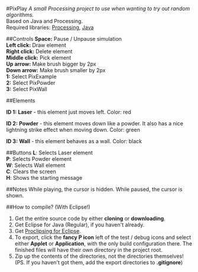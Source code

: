 #PixPlay
*A small Processing project to use when wanting to try out random algorithms.*  
Based on Java and Processing.   
Required libraries: [Processing](http://processing.org/download/), [Java](http://www.java.com/en/)


##Controls
  **Space:** Pause / Unpause simulation  
  **Left click:** Draw element  
  **Right click:** Delete element  
  **Middle click:** Pick element  
  **Up arrow:** Make brush bigger by 2px  
  **Down arrow:** Make brush smaller by 2px  
  **1:** Select PixExample  
  **2:** Select PixPowder  
  **3:** Select PixWall  
  
##Elements
  
  **ID 1:** 
    **Laser** - this element just moves left. Color: red

  **ID 2:**
    **Powder** - this element moves down like a powder. 
    It also has a nice lightning strike effect when moving down.
    Color: green
    
  **ID 3:** 
    **Wall** - this element behaves as a wall. Color: black
    
    
##Buttons
  **L**: Selects Laser element  
  **P**: Selects Powder element  
  **W**: Selects Wall element  
  **C**: Clears the screen  
  **H**: Shows the starting message  

##Notes
  While playing, the cursor is hidden. While paused, the cursor is shown.  

##How to compile? (With Eclipse!)
  1. Get the entire source code by either **cloning** or **downloading**.  
  2. Get Eclipse for Java (Regular), if you haven't already.  
  3. Get [Proclipsing for Eclipse](http://code.google.com/p/proclipsing/).  
  4. To export, click the **fancy P icon** left of the test / debug icons and select either **Applet** or **Application**, with the only build configuration there. The finished files will have their own directory in the project root.  
  5. Zip up the contents of the directories, not the directories themselves!  
  (PS. If you haven't got them, add the export directories to **.gitignore**)





